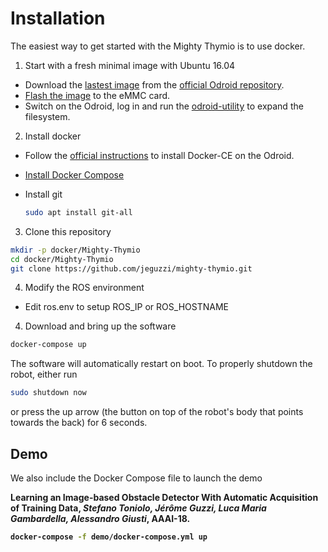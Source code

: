 # Installation

The easiest way to get started with the Mighty Thymio is to use docker.

1. Start with a fresh minimal image with Ubuntu 16.04

  - Download the [lastest image](https://dn.odroid.com/S805/Ubuntu/ubuntu-16.04.3-minimal-odroid-c1-20170914.img.xz) from the [official Odroid repository](http://odroid.com/dokuwiki/doku.php?id=en:c1_release_linux_ubuntu).
  - [Flash the image](http://odroid.com/dokuwiki/doku.php?id=en:odroid_flashing_tools) to the eMMC card.
  - Switch on the Odroid, log in and run the [odroid-utility](https://github.com/mdrjr/odroid-utility) to expand the filesystem.

2. Install docker

  - Follow the [official instructions](https://docs.docker.com/install/linux/docker-ce/ubuntu/#set-up-the-repository) to install Docker-CE on the Odroid.

  - [Install Docker Compose](https://docs.docker.com/compose/install/)

  - Install git
    ```bash
    sudo apt install git-all
    ```

3. Clone this repository
```bash
mkdir -p docker/Mighty-Thymio
cd docker/Mighty-Thymio
git clone https://github.com/jeguzzi/mighty-thymio.git
```
4. Modify the ROS environment
  - Edit ros.env to setup ROS_IP or ROS_HOSTNAME

4. Download and bring up the software
```bash
docker-compose up
```

The software will automatically restart on boot. To properly shutdown the robot, either run
```bash
sudo shutdown now
```
or press the up arrow (the button on top of the robot's body that points towards the back) for 6 seconds.

## Demo

We also include the Docker Compose file to launch the demo

<b>
Learning an Image-based Obstacle Detector With Automatic Acquisition of Training Data, <i>Stefano Toniolo, Jérôme Guzzi, Luca Maria Gambardella, Alessandro Giusti</i>, AAAI-18.

```bash
docker-compose -f demo/docker-compose.yml up
```
